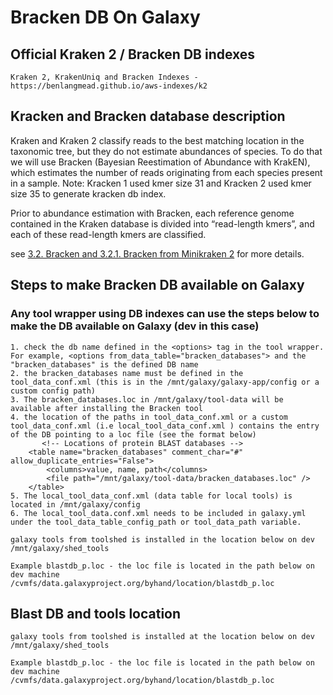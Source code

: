 # Bracken DB On Galaxy

## Official Kraken 2 / Bracken DB indexes
```
Kraken 2, KrakenUniq and Bracken Indexes - https://benlangmead.github.io/aws-indexes/k2

```

## Kracken and Bracken database description

Kraken and Kraken 2 classify reads to the best matching location in the taxonomic tree, but they do not estimate abundances of species. To do that we will use Bracken (Bayesian Reestimation of Abundance with KrakEN), which estimates the number of reads originating from each species present in a sample. Note: Kracken 1 used kmer size 31 and Kracken 2 used kmer size 35 to generate kracken db index.

Prior to abundance estimation with Bracken, each reference genome contained in the Kraken database is divided into “read-length kmers”, and each of these read-length kmers are classified.

see [3.2. Bracken and 3.2.1. Bracken from Minikraken 2](https://physalia-paleogenomics-2020.readthedocs.io/en/latest/3_Metagenomics_v2.html) for more details.



## Steps to make Bracken DB available on Galaxy
### Any tool wrapper using DB indexes can use the steps below to make the DB available on Galaxy (dev in this case)
```
1. check the db name defined in the <options> tag in the tool wrapper. For example, <options from_data_table="bracken_databases"> and the "bracken_databases" is the defined DB name
2. the bracken_databases name must be defined in the tool_data_conf.xml (this is in the /mnt/galaxy/galaxy-app/config or a custom config path)
3. The bracken_databases.loc in /mnt/galaxy/tool-data will be available after installing the Bracken tool
4. the location of the paths in tool_data_conf.xml or a custom tool_data_conf.xml (i.e local_tool_data_conf.xml ) contains the entry of the DB pointing to a loc file (see the format below)
       <!-- Locations of protein BLAST databases -->
    <table name="bracken_databases" comment_char="#" allow_duplicate_entries="False">
        <columns>value, name, path</columns>
        <file path="/mnt/galaxy/tool-data/bracken_databases.loc" />
    </table>
5. The local_tool_data_conf.xml (data table for local tools) is located in /mnt/galaxy/config
6. The local_tool_data.conf.xml needs to be included in galaxy.yml under the tool_data_table_config_path or tool_data_path variable.

galaxy tools from toolshed is installed in the location below on dev
/mnt/galaxy/shed_tools

Example blastdb_p.loc - the loc file is located in the path below on dev machine
/cvmfs/data.galaxyproject.org/byhand/location/blastdb_p.loc
```

## Blast DB and tools location
```
galaxy tools from toolshed is installed at the location below on dev
/mnt/galaxy/shed_tools

Example blastdb_p.loc - the loc file is located in the path below on dev machine
/cvmfs/data.galaxyproject.org/byhand/location/blastdb_p.loc

```
